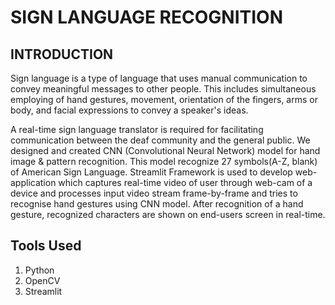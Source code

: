 # SIGN LANGUAGE RECOGNITION

## INTRODUCTION
Sign language is a type of language that uses manual communication to convey meaningful messages to other people. This includes simultaneous employing of hand gestures, movement, orientation of the fingers, arms or body, and facial expressions to convey a speaker's ideas. 

A real-time sign language translator is required for facilitating communication between the deaf community and the general public. We designed and created CNN (Convolutional Neural Network) model for hand image & pattern recognition. This model recognize 27 symbols(A-Z, blank) of American Sign Language. Streamlit Framework is used to develop web-application which captures real-time video of user through web-cam of a device and processes input video stream frame-by-frame and tries to recognise hand gestures using CNN model. After recognition of a hand gesture, recognized characters are shown on end-users screen in real-time.

## Tools Used
1. Python
1. OpenCV 
1. Streamlit



